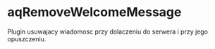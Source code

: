 # aqRemoveWelcomeMessage
Plugin usuwajacy wiadomosc przy dolaczeniu do serwera i przy jego opuszczeniu.

